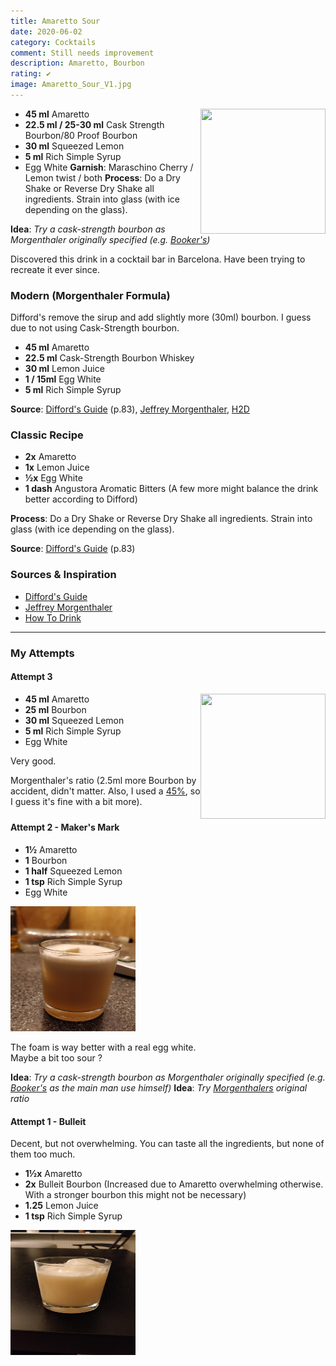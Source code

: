 ```yaml
---
title: Amaretto Sour
date: 2020-06-02
category: Cocktails
comment: Still needs improvement
description: Amaretto, Bourbon
rating: ✔
image: Amaretto_Sour_V1.jpg  
---
```

<img src="Attempt_3.jpg" width="200px" height="200px" style="float: right;">

 - **45 ml** Amaretto
 - **22.5 ml / 25-30 ml** Cask Strength Bourbon/80 Proof Bourbon
 - **30 ml** Squeezed Lemon
 - **5 ml** Rich Simple Syrup
 - Egg White
 **Garnish**: Maraschino Cherry / Lemon twist / both
 **Process**: Do a Dry Shake or Reverse Dry Shake all ingredients. Strain into glass (with ice depending on the glass).

**Idea**:  *Try a cask-strength bourbon as Morgenthaler originally specified (e.g. [Booker's](https://www.calle.dk/pi/Booker-s-Bourbon-Small-Batch-Bourbon-Collection-64-2%25-0-7-l-_1723024_48139.aspx?languageid=1&countryid=11&currencyid=54))*

Discovered this drink in a cocktail bar in Barcelona. Have been trying to recreate it ever since.

<p style="clear: right; display: block;"></p>

### Modern (Morgenthaler Formula)

Difford's remove the sirup and add slightly more (30ml) bourbon. I guess due to not using Cask-Strength bourbon.

 - **45 ml** Amaretto
 - **22.5 ml** Cask-Strength Bourbon Whiskey
 - **30 ml** Lemon Juice
 - **1 / 15ml** Egg White
 - **5 ml** Rich Simple Syrup
    
    
**Source**: [Difford's Guide](https://www.diffordsguide.com/cocktails/recipe/3263/amaretto-sour-ii-morgenthaler-formula) (p.83), [Jeffrey Morgenthaler](https://www.jeffreymorgenthaler.com/i-make-the-best-amaretto-sour-in-the-world/), [H2D](https://www.youtube.com/watch?v=LJkdoA-qSgE)

### Classic Recipe
 - **2x** Amaretto
 - **1x** Lemon Juice
 - **½x** Egg White
 - **1 dash** Angustora Aromatic Bitters (A few more might balance the drink better according to Difford)

 **Process**: Do a Dry Shake or Reverse Dry Shake all ingredients. Strain into glass (with ice depending on the glass).

**Source**: [Difford's Guide](https://www.diffordsguide.com/cocktails/recipe/53/amaretto-sour) (p.83)

### Sources & Inspiration
 - [Difford's Guide](https://www.diffordsguide.com/cocktails/recipe/3263/amaretto-sour-by-jeffrey-morgenthaler)
 - [Jeffrey Morgenthaler](https://jeffreymorgenthaler.com/i-make-the-best-amaretto-sour-in-the-world/)
 - [How To Drink](https://www.youtube.com/watch?v=LJkdoA-qSgE&feature=emb_title)

<hr />

### My Attempts
#### Attempt 3
<img src="Attempt_3.jpg" width="200px" height="200px" style="float: right;">

 - **45 ml** Amaretto
 - **25 ml** Bourbon
 - **30 ml** Squeezed Lemon
 - **5 ml** Rich Simple Syrup
 - Egg White    
    

Very good.

 Morgenthaler's ratio (2.5ml more Bourbon by accident, didn't matter. Also, I used a [45%](https://www.buffalotrace.com/), so I guess it's fine with a bit more).  

<p style="clear: right; display: block;"></p>

#### Attempt 2 - Maker's Mark
 - **1½** Amaretto
 - **1** Bourbon
 - **1 half** Squeezed Lemon
 - **1 tsp** Rich Simple Syrup
 - Egg White

<img src="Amaretto_Sour_V2.jpg" width="200px" height="200px">

The foam is way better with a real egg white.  
Maybe a bit too sour ? 

**Idea**:  *Try a cask-strength bourbon as Morgenthaler originally specified (e.g. [Booker's](https://www.calle.dk/pi/Booker-s-Bourbon-Small-Batch-Bourbon-Collection-64-2%25-0-7-l-_1723024_48139.aspx?languageid=1&countryid=11&currencyid=54) as the main man use himself)*
**Idea**:  *Try [Morgenthalers](https://jeffreymorgenthaler.com/i-make-the-best-amaretto-sour-in-the-world/) original ratio*

#### Attempt 1 - Bulleit
Decent, but not overwhelming. You can taste all the ingredients, but none of them too much.

- **1½x** Amaretto
- **2x** Bulleit Bourbon (Increased due to Amaretto overwhelming otherwise. With a stronger bourbon this might not be necessary)
- **1.25** Lemon Juice
- **1 tsp** Rich Simple Syrup

<img src="Amaretto_Sour_V1.jpg" width="200px" height="200px">

[version1]: Amaretto_Sour_V1.jpg  
[version2]: Amaretto_Sour_V2.jpg
[version3]: Attempt_3.jpg
